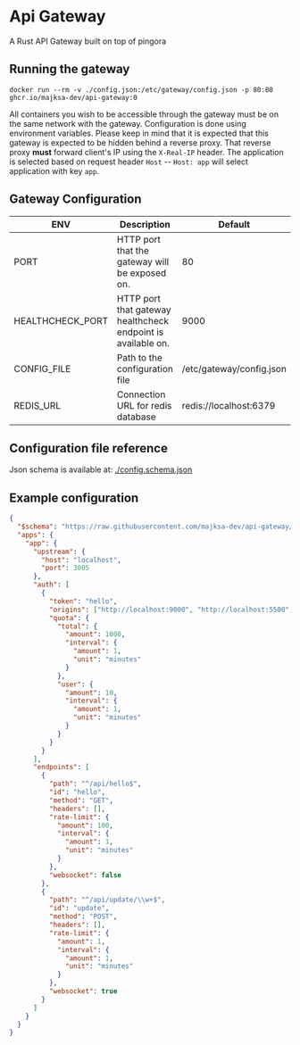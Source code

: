# Api Gateway

A Rust API Gateway built on top of pingora

## Running the gateway

`docker run --rm -v ./config.json:/etc/gateway/config.json -p 80:80 ghcr.io/majksa-dev/api-gateway:0`

All containers you wish to be accessible through the gateway must be on the same network with the gateway.
Configuration is done using environment variables.
Please keep in mind that it is expected that this gateway is expected to be hidden behind a reverse proxy. That reverse proxy **must** forward client's IP using the `X-Real-IP` header.
The application is selected based on request header `Host` -- `Host: app` will select application with key `app`.

## Gateway Configuration

| **ENV**          | **Description**                                              | **Default**              |
| ---------------- | ------------------------------------------------------------ | ------------------------ |
| PORT             | HTTP port that the gateway will be exposed on.               | 80                       |
| HEALTHCHECK_PORT | HTTP port that gateway healthcheck endpoint is available on. | 9000                     |
| CONFIG_FILE      | Path to the configuration file                               | /etc/gateway/config.json |
| REDIS_URL        | Connection URL for redis database                            | redis://localhost:6379   |

## Configuration file reference

Json schema is available at: [./config.schema.json](https://raw.githubusercontent.com/majksa-dev/api-gateway/main/config.schema.json)

## Example configuration

```json
{
  "$schema": "https://raw.githubusercontent.com/majksa-dev/api-gateway/main/config.schema.json",
  "apps": {
    "app": {
      "upstream": {
        "host": "localhost",
        "port": 3005
      },
      "auth": [
        {
          "token": "hello",
          "origins": ["http://localhost:9000", "http://localhost:5500"],
          "quota": {
            "total": {
              "amount": 1000,
              "interval": {
                "amount": 1,
                "unit": "minutes"
              }
            },
            "user": {
              "amount": 10,
              "interval": {
                "amount": 1,
                "unit": "minutes"
              }
            }
          }
        }
      ],
      "endpoints": [
        {
          "path": "^/api/hello$",
          "id": "hello",
          "method": "GET",
          "headers": [],
          "rate-limit": {
            "amount": 100,
            "interval": {
              "amount": 1,
              "unit": "minutes"
            }
          },
          "websocket": false
        },
        {
          "path": "^/api/update/\\w+$",
          "id": "update",
          "method": "POST",
          "headers": [],
          "rate-limit": {
            "amount": 1,
            "interval": {
              "amount": 1,
              "unit": "minutes"
            }
          },
          "websocket": true
        }
      ]
    }
  }
}
```
